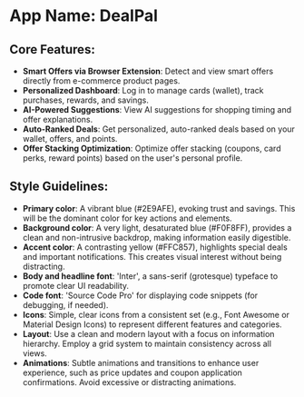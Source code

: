 # **App Name**: DealPal

## Core Features:

- **Smart Offers via Browser Extension**: Detect and view smart offers directly from e-commerce product pages.
- **Personalized Dashboard**: Log in to manage cards (wallet), track purchases, rewards, and savings.
- **AI-Powered Suggestions**: View AI suggestions for shopping timing and offer explanations.
- **Auto-Ranked Deals**: Get personalized, auto-ranked deals based on your wallet, offers, and points.
- **Offer Stacking Optimization**: Optimize offer stacking (coupons, card perks, reward points) based on the user's personal profile.

## Style Guidelines:

- **Primary color**: A vibrant blue (#2E9AFE), evoking trust and savings. This will be the dominant color for key actions and elements.
- **Background color**: A very light, desaturated blue (#F0F8FF), provides a clean and non-intrusive backdrop, making information easily digestible.
- **Accent color**: A contrasting yellow (#FFC857), highlights special deals and important notifications. This creates visual interest without being distracting.
- **Body and headline font**: 'Inter', a sans-serif (grotesque) typeface to promote clear UI readability.
- **Code font**: 'Source Code Pro' for displaying code snippets (for debugging, if needed).
- **Icons**: Simple, clear icons from a consistent set (e.g., Font Awesome or Material Design Icons) to represent different features and categories.
- **Layout**: Use a clean and modern layout with a focus on information hierarchy. Employ a grid system to maintain consistency across all views.
- **Animations**: Subtle animations and transitions to enhance user experience, such as price updates and coupon application confirmations. Avoid excessive or distracting animations.
